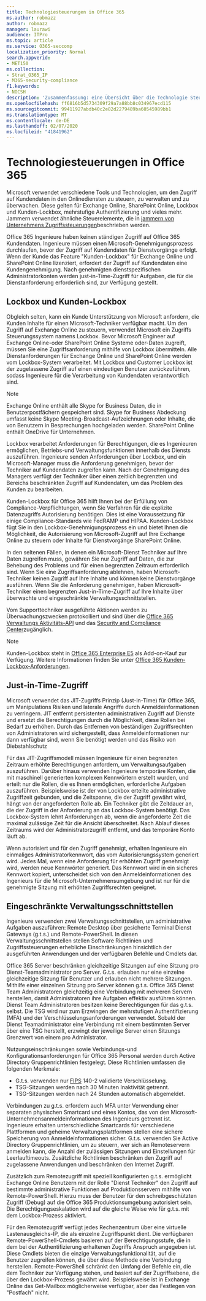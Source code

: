 ```yaml
---
title: Technologiesteuerungen in Office 365
ms.author: robmazz
author: robmazz
manager: laurawi
audience: ITPro
ms.topic: article
ms.service: O365-seccomp
localization_priority: Normal
search.appverid:
- MET150
ms.collection:
- Strat_O365_IP
- M365-security-compliance
f1.keywords:
- NOCSH
description: 'Zusammenfassung: eine Übersicht über die Technologie Steuerungsmethoden von Microsoft für Office 365.'
ms.openlocfilehash: ff6816b5d5734309f29a7a88bb8c034967ecd115
ms.sourcegitcommit: 99411927abdb40c2e82d2279489ba60545989bb1
ms.translationtype: MT
ms.contentlocale: de-DE
ms.lasthandoff: 02/07/2020
ms.locfileid: "41841962"
---
```

# <a name="office-365-technology-controls"></a>Technologiesteuerungen in Office 365 

Microsoft verwendet verschiedene Tools und Technologien, um den Zugriff auf Kundendaten in den Onlinediensten zu steuern, zu verwalten und zu überwachen. Diese gelten für Exchange Online, SharePoint Online, Lockbox und Kunden-Lockbox, mehrstufige Authentifizierung und vieles mehr. Jammern verwendet ähnliche Steuerelemente, die in [jammern von Unternehmens Zugriffssteuerungen](office-365-yammer-enterprise-access-controls.md)beschrieben werden.

Office 365 Ingenieure haben keinen ständigen Zugriff auf Office 365 Kundendaten. Ingenieure müssen einen Microsoft-Genehmigungsprozess durchlaufen, bevor der Zugriff auf Kundendaten für Dienstvorgänge erfolgt. Wenn der Kunde das Feature "Kunden-Lockbox" für Exchange Online und SharePoint Online lizenziert, erfordert der Zugriff auf Kundendaten eine Kundengenehmigung. Nach genehmigten dienstspezifischen Administratorkonten werden just-in-Time-Zugriff für Aufgaben, die für die Dienstanforderung erforderlich sind, zur Verfügung gestellt.

## <a name="lockbox-and-customer-lockbox"></a>Lockbox und Kunden-Lockbox

Obgleich selten, kann ein Kunde Unterstützung von Microsoft anfordern, die Kunden Inhalte für einen Microsoft-Techniker verfügbar macht. Um den Zugriff auf Exchange Online zu steuern, verwendet Microsoft ein Zugriffs Steuerungssystem namens Lockbox. Bevor Microsoft Engineer auf Exchange Online-oder SharePoint Online Systeme oder-Daten zugreift, müssen Sie eine Zugriffsanforderung mithilfe von Lockbox übermitteln. Alle Dienstanforderungen für Exchange Online und SharePoint Online werden vom Lockbox-System verarbeitet. Mit Lockbox und Customer Lockbox ist der zugelassene Zugriff auf einen eindeutigen Benutzer zurückzuführen, sodass Ingenieure für die Verarbeitung von Kundendaten verantwortlich sind.

> [!NOTE]
> Exchange Online enthält alle Skype for Business Daten, die in Benutzerpostfächern gespeichert sind. Skype for Business Abdeckung umfasst keine Skype Meeting-Broadcast-Aufzeichnungen oder Inhalte, die von Benutzern in Besprechungen hochgeladen werden. SharePoint Online enthält OneDrive für Unternehmen.

Lockbox verarbeitet Anforderungen für Berechtigungen, die es Ingenieuren ermöglichen, Betriebs-und Verwaltungsfunktionen innerhalb des Diensts auszuführen. Ingenieure senden Anforderungen über Lockbox, und ein Microsoft-Manager muss die Anforderung genehmigen, bevor der Techniker auf Kundendaten zugreifen kann. Nach der Genehmigung des Managers verfügt der Techniker über einen zeitlich begrenzten und Bereichs beschränkten Zugriff auf Kundendaten, um das Problem des Kunden zu bearbeiten.

Kunden-Lockbox für Office 365 hilft Ihnen bei der Erfüllung von Compliance-Verpflichtungen, wenn Sie Verfahren für die explizite Datenzugriffs Autorisierung benötigen. Dies ist eine Voraussetzung für einige Compliance-Standards wie FedRAMP und HIPAA. Kunden-Lockbox fügt Sie in den Lockbox-Genehmigungsprozess ein und bietet Ihnen die Möglichkeit, die Autorisierung von Microsoft-Zugriff auf Ihre Exchange Online zu steuern oder Inhalte für Dienstvorgänge SharePoint Online.

In den seltenen Fällen, in denen ein Microsoft-Dienst Techniker auf Ihre Daten zugreifen muss, gewähren Sie nur Zugriff auf Daten, die zur Behebung des Problems und für einen begrenzten Zeitraum erforderlich sind. Wenn Sie eine Zugriffsanforderung ablehnen, haben Microsoft-Techniker keinen Zugriff auf Ihre Inhalte und können keine Dienstvorgänge ausführen. Wenn Sie die Anforderung genehmigen, haben Microsoft-Techniker einen begrenzten Just-in-Time-Zugriff auf Ihre Inhalte über überwachte und eingeschränkte Verwaltungsschnittstellen.

Vom Supporttechniker ausgeführte Aktionen werden zu Überwachungszwecken protokolliert und sind über die [Office 365 Verwaltungs Aktivitäts-API](https://msdn.microsoft.com/library/office/dn707383.aspx) und das [Security and Compliance Center](https://protection.office.com/)zugänglich.

>[!NOTE]
> Kunden-Lockbox steht in [Office 365 Enterprise E5](https://products.office.com/business/office-365-enterprise-e5-business-software) als Add-on-Kauf zur Verfügung. Weitere Informationen finden Sie unter [Office 365 Kunden-Lockbox-Anforderungen](https://support.office.com/article/Office-365-Customer-Lockbox-Requests-36f9cdd1-e64c-421b-a7e4-4a54d16440a2).

## <a name="just-in-time-access"></a>Just-in-Time-Zugriff

Microsoft verwendet das JIT-Zugriffs Prinzip (Just-in-Time) für Office 365, um Manipulations Risiken und laterale Angriffe durch Anmeldeinformationen zu verringern. JIT entfernt persistenten administrativen Zugriff auf Dienste und ersetzt die Berechtigungen durch die Möglichkeit, diese Rollen bei Bedarf zu erhöhen. Durch das Entfernen von beständigen Zugriffsrechten von Administratoren wird sichergestellt, dass Anmeldeinformationen nur dann verfügbar sind, wenn Sie benötigt werden und das Risiko von Diebstahlschutz

Für das JIT-Zugriffsmodell müssen Ingenieure für einen begrenzten Zeitraum erhöhte Berechtigungen anfordern, um Verwaltungsaufgaben auszuführen. Darüber hinaus verwenden Ingenieure temporäre Konten, die mit maschinell generierten komplexen Kennwörtern erstellt wurden, und erteilt nur die Rollen, die es Ihnen ermöglichen, erforderliche Aufgaben auszuführen. Beispielsweise ist der von Lockbox erteilte administrative Zugriffzeit gebunden, und die Zeitspanne, die der Zugriff gewährt wird, hängt von der angeforderten Rolle ab. Ein Techniker gibt die Zeitdauer an, die der Zugriff in der Anforderung an das Lockbox-System benötigt. Das Lockbox-System lehnt Anforderungen ab, wenn die angeforderte Zeit die maximal zulässige Zeit für die Ansicht überschreitet. Nach Ablauf dieses Zeitraums wird der Administratorzugriff entfernt, und das temporäre Konto läuft ab.

Wenn autorisiert und für den Zugriff genehmigt, erhalten Ingenieure ein einmaliges Administratorkennwort, das vom Autorisierungssystem generiert wird. Jedes Mal, wenn eine Anforderung für erhöhten Zugriff genehmigt wird, werden neue Kennwörter generiert. Das Kennwort wird in ein sicheres Kennwort kopiert, unterscheidet sich von den Anmeldeinformationen des Ingenieurs für die Microsoft-Unternehmensumgebung und ist nur für die genehmigte Sitzung mit erhöhten Zugriffsrechten geeignet.

## <a name="constrained-management-interfaces"></a>Eingeschränkte Verwaltungsschnittstellen

Ingenieure verwenden zwei Verwaltungsschnittstellen, um administrative Aufgaben auszuführen: Remote Desktop über gesicherte Terminal Dienst Gateways (g.t.s.) und Remote-PowerShell. In diesen Verwaltungsschnittstellen stellen Software Richtlinien und Zugriffssteuerungen erhebliche Einschränkungen hinsichtlich der ausgeführten Anwendungen und der verfügbaren Befehle und Cmdlets dar.

Office 365 Server beschränken gleichzeitige Sitzungen auf eine Sitzung pro Dienst-Teamadministrator pro Server. G.t.s. erlauben nur eine einzelne gleichzeitige Sitzung für Benutzer und erlauben nicht mehrere Sitzungen. Mithilfe einer einzelnen Sitzung pro Server können g.t.s. Office 365 Dienst Team Administratoren gleichzeitig eine Verbindung mit mehreren Servern herstellen, damit Administratoren ihre Aufgaben effektiv ausführen können. Dienst Team Administratoren besitzen keine Berechtigungen für das g.t.s. selbst. Die TSG wird nur zum Erzwingen der mehrstufigen Authentifizierung (MFA) und der Verschlüsselungsanforderungen verwendet. Sobald der Dienst Teamadministrator eine Verbindung mit einem bestimmten Server über eine TSG herstellt, erzwingt der jeweilige Server einen Sitzungs Grenzwert von einem pro Administrator.

Nutzungseinschränkungen sowie Verbindungs-und Konfigurationsanforderungen für Office 365 Personal werden durch Active Directory Gruppenrichtlinien festgelegt. Diese Richtlinien umfassen die folgenden Merkmale:

- G.t.s. verwenden nur [FIPS](https://www.microsoft.com/TrustCenter/Compliance/FIPS) 140-2 validierte Verschlüsselung.
- TSG-Sitzungen werden nach 30 Minuten Inaktivität getrennt.
- TSG-Sitzungen werden nach 24 Stunden automatisch abgemeldet.

Verbindungen zu g.t.s. erfordern auch MFA unter Verwendung einer separaten physischen Smartcard und eines Kontos, das von den Microsoft-Unternehmensanmeldeinformationen des Ingenieurs getrennt ist. Ingenieure erhalten unterschiedliche Smartcards für verschiedene Plattformen und geheime Verwaltungsplattformen stellen eine sichere Speicherung von Anmeldeinformationen sicher. G.t.s. verwenden Sie Active Directory Gruppenrichtlinien, um zu steuern, wer sich an Remoteservern anmelden kann, die Anzahl der zulässigen Sitzungen und Einstellungen für Leerlauftimeouts. Zusätzliche Richtlinien beschränken den Zugriff auf zugelassene Anwendungen und beschränken den Internet Zugriff.

Zusätzlich zum Remotezugriff mit speziell konfigurierten g.t.s. ermöglicht Exchange Online Benutzern mit der Rolle "Dienst Techniker" den Zugriff auf bestimmte administrative Funktionen auf Produktionsservern mithilfe von Remote-PowerShell. Hierzu muss der Benutzer für den schreibgeschützten Zugriff (Debug) auf die Office 365 Produktionsumgebung autorisiert sein. Die Berechtigungseskalation wird auf die gleiche Weise wie für g.t.s. mit dem Lockbox-Prozess aktiviert.

Für den Remotezugriff verfügt jedes Rechenzentrum über eine virtuelle Lastenausgleichs-IP, die als einzelne Zugriffspunkt dient. Die verfügbaren Remote-PowerShell-Cmdlets basieren auf der Berechtigungsstufe, die in dem bei der Authentifizierung erhaltenen Zugriffs Anspruch angegeben ist. Diese Cmdlets bieten die einzige Verwaltungsfunktionalität, auf die Benutzer zugreifen können, die über diese Methode eine Verbindung herstellen. Remote-PowerShell schränkt den Umfang der Befehle ein, die dem Techniker zur Verfügung stehen, und basiert auf der Zugriffsebene, die über den Lockbox-Prozess gewährt wird. Beispielsweise ist in Exchange Online das Get-Mailbox möglicherweise verfügbar, aber das Festlegen von "Postfach" nicht.

